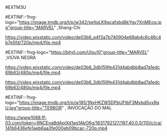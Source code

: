 #EXTM3U

#EXTINF:-1tvg-logo="https://image.tmdb.org/t/p/w342/xeItgLK9qcafxbd8kYgv7XnMEog.jpg"group-title="MARVEL" ,Shang-Chi 

https://video.wixstatic.com/video/de03b6_e4f3a7b740904e68ab4c6c46c4b7e5fd/720p/mp4/file.mp4


#EXTINF:-1tvg-logo="https://bityli.com/UIsu10"group-title="MARVEL" ,VIÚVA NEGRA


https://video.wixstatic.com/video/de03b6_3db159fe431d4abdbb8ad7a1edc69b63/480p/mp4/file.mp4


https://video.wixstatic.com/video/de03b6_3db159fe431d4abdbb8ad7a1edc69b63/480p/mp4/file.mp4


#EXTINF:-1tvg-logo="https://image.tmdb.org/t/p/w185/1NxHKZW5DPbUFtbF3MxbdSyxRqU.jpg"group-title="TERROR" , INVOCAÇÃO DO MAL

https://www1068.ff-03.com/token=9NCEnaBdApjXd1ag1AkO6g/1631792127/187.40.0.0/110/c/ca/141b6436efe1aeb6aa3fe000eb09bcac-720p.mp4










